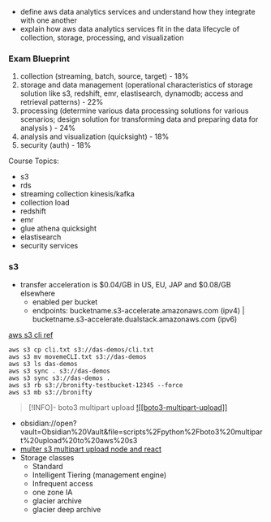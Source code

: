 - define aws data analytics services and understand how they integrate with one another
- explain how aws data analytics services fit in the data lifecycle of collection, storage, processing, and visualization

### Exam Blueprint
1) collection (streaming, batch, source, target) - 18%
2) storage and data management (operational characteristics of storage solution like s3, redshift, emr, elastisearch, dynamodb; access and retrieval patterns) - 22%
3) processing (determine various data processing solutions for various scenarios; design solution for transforming data and preparing data for analysis ) - 24%
4) analysis and visualization (quicksight) - 18%
5) security (auth) - 18%

Course Topics:
- s3
- rds
- streaming collection kinesis/kafka
- collection load
- redshift
- emr
- glue athena quicksight
- elastisearch
- security services

### s3 
- transfer acceleration is $0.04/GB in US, EU, JAP and $0.08/GB elsewhere
	- enabled per bucket
	- endpoints: bucketname.s3-accelerate.amazonaws.com (ipv4) | bucketname.s3-accelerate.dualstack.amazonaws.com (ipv6)

[aws s3 cli ref](https://awscli.amazonaws.com/v2/documentation/api/latest/reference/s3/index.html)
```shell
aws s3 cp cli.txt s3://das-demos/cli.txt
aws s3 mv movemeCLI.txt s3://das-demos
aws s3 ls das-demos
aws s3 sync . s3://das-demos
aws s3 sync s3://das-demos .
aws s3 rb s3://bronifty-testbucket-12345 --force
aws s3 mb s3://bronifty
```
> [!INFO]- boto3 multipart upload
>  [![[boto3-multipart-upload]]](<[boto3 multipart upload](https://gist.github.com/bronifty/b939c4c5ffe5f9c750e7f22592631736#file-multipartupload-py)>)

- obsidian://open?vault=Obsidian%20Vault&file=scripts%2Fpython%2Fboto3%20multipart%20upload%20to%20aws%20s3
- [multer s3 multipart upload node and react](https://github.com/bronifty/s3-upload-v3)
- Storage classes
	- Standard
	- Intelligent Tiering (management engine)
	- Infrequent access
	- one zone IA
	- glacier archive
	- glacier deep archive